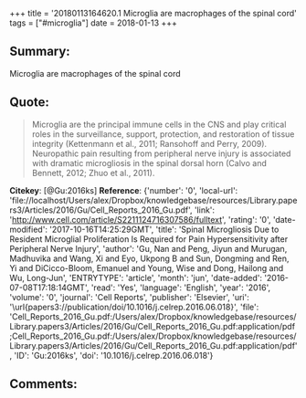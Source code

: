 +++
title = '20180113164620.1 Microglia are macrophages of the spinal cord'
tags = ["#microglia"]
date = 2018-01-13
+++

## Summary:
 Microglia are macrophages of the spinal cord


## Quote:
>Microglia are the principal immune cells in the CNS and play critical roles in the surveillance, support, protection, and restoration of tissue integrity (Kettenmann et al., 2011; Ransohoff and Perry, 2009). Neuropathic pain resulting from peripheral nerve injury is associated with dramatic microgliosis in the spinal dorsal horn (Calvo and Bennett, 2012; Zhuo et al., 2011).

**Citekey**: [@Gu:2016ks]
**Reference**: {'number': '0', 'local-url': 'file://localhost/Users/alex/Dropbox/knowledgebase/resources/Library.papers3/Articles/2016/Gu/Cell_Reports_2016_Gu.pdf', 'link': 'http://www.cell.com/article/S2211124716307586/fulltext', 'rating': '0', 'date-modified': '2017-10-16T14:25:29GMT', 'title': 'Spinal Microgliosis Due to Resident Microglial Proliferation Is Required for Pain Hypersensitivity after Peripheral Nerve Injury', 'author': 'Gu, Nan and Peng, Jiyun and Murugan, Madhuvika and Wang, Xi and Eyo, Ukpong B and Sun, Dongming and Ren, Yi and DiCicco-Bloom, Emanuel and Young, Wise and Dong, Hailong and Wu, Long-Jun', 'ENTRYTYPE': 'article', 'month': 'jun', 'date-added': '2016-07-08T17:18:14GMT', 'read': 'Yes', 'language': 'English', 'year': '2016', 'volume': '0', 'journal': 'Cell Reports', 'publisher': 'Elsevier', 'uri': '\\url{papers3://publication/doi/10.1016/j.celrep.2016.06.018}', 'file': 'Cell_Reports_2016_Gu.pdf:/Users/alex/Dropbox/knowledgebase/resources/Library.papers3/Articles/2016/Gu/Cell_Reports_2016_Gu.pdf:application/pdf;Cell_Reports_2016_Gu.pdf:/Users/alex/Dropbox/knowledgebase/resources/Library.papers3/Articles/2016/Gu/Cell_Reports_2016_Gu.pdf:application/pdf', 'ID': 'Gu:2016ks', 'doi': '10.1016/j.celrep.2016.06.018'}

## Comments: